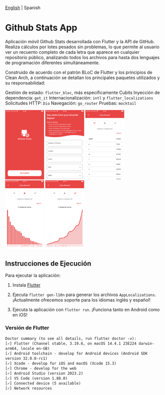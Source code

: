 [English](README.md) | Spanish


# Github Stats App

Aplicación móvil Github Stats desarrollada con Flutter y la API de GitHub. Realiza cálculos por lotes pesados ​​sin problemas, lo que permite al usuario ver un recuento completo de cada letra que aparece en cualquier repositorio público, analizando todos los archivos para hasta dos lenguajes de programación diferentes simultáneamente.

Construido de acuerdo con el patrón BLoC de Flutter y los principios de Clean Arch, a continuación se detallan los principales paquetes utilizados y su responsabilidad:

Gestión de estado: `flutter_bloc`, más específicamente Cubits
Inyección de dependencia: `get_it`
Internacionalización: `intl` y `flutter_localizations`
Solicitudes HTTP: `Dio`
Navegación: `go_router`
Pruebas: `mocktail`

<p float="left">
  <img src="./previews/preview1.png" width="125" />
  <img src="./previews/preview2.png" width="125" /> 
  <img src="./previews/preview3.png" width="125" />
  <img src="./previews/preview4.png" width="125" />
  <img src="./previews/preview5.png" width="125" />
</p>

## Instrucciones de Ejecución

Para ejecutar la aplicación:

1. Instala [Flutter](https://docs.flutter.dev/get-started/install)


2. Ejecuta `flutter gen-l10n` para generar los archivos `AppLocalizations`. ¡Actualmente ofrecemos soporte para los idiomas inglés y español!

3. Ejecuta la aplicación con `flutter run`. ¡Funciona tanto en Android como en iOS!

### Versión de Flutter

```
Doctor summary (to see all details, run flutter doctor -v):
[✓] Flutter (Channel stable, 3.19.6, on macOS 14.4.1 23E224 darwin-arm64, locale en-GB)
[✓] Android toolchain - develop for Android devices (Android SDK version 32.0.0-rc1)
[✓] Xcode - develop for iOS and macOS (Xcode 15.3)
[✓] Chrome - develop for the web
[✓] Android Studio (version 2023.2)
[✓] VS Code (version 1.88.0)
[✓] Connected device (5 available)            
[✓] Network resources
```
